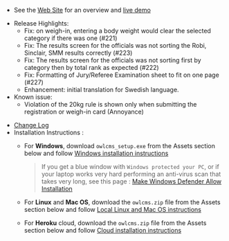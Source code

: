 - See the [Web Site](https://jflamy.github.io/owlcms4/#) for an overview and [live demo](https://jflamy.github.io/owlcms4/#/?id=demo) 
* Release Highlights: 
  * Fix: on weigh-in, entering a body weight would clear the selected category if there was one (#221)
  * Fix: The results screen for the officials was not sorting the Robi, Sinclair, SMM results correctly (#223)
  * Fix: The results screen for the officials was not sorting first by category then by total rank as expected (#222) 
  * Fix: Formatting of Jury/Referee Examination sheet to fit on one page  (#227)
  * Enhancement: initial translation for Swedish language.
* Known issue:
  * Violation of the 20kg rule is shown only when submitting the registration or weigh-in card (Annoyance)
- [Change Log](https://github.com/jflamy/owlcms4/issues?q=is%3Aissue+is%3Aclosed+sort%3Aupdated-desc)
- Installation Instructions :
  - For **Windows**, download `owlcms_setup.exe` from the Assets section below and follow [Windows installation instructions](https://jflamy.github.io/owlcms4/#/LocalWindowsSetup.md) 
    
    > If you get a blue window with `Windows protected your PC`, or if your laptop works very hard performing an anti-virus scan that takes very long, see this page : [Make Windows Defender Allow Installation](https://jflamy.github.io/owlcms4/#/DefenderOff)
  - For **Linux** and **Mac OS**, download the `owlcms.zip` file from the Assets section below and follow [Local Linux and Mac OS instructions](https://jflamy.github.io/owlcms4/#/LocalLinuxMacSetup.md) 
  - For **Heroku** cloud, download the `owlcms.zip` file from the Assets section below and follow [Cloud installation instructions](https://jflamy.github.io/owlcms4/#/Heroku.md)
